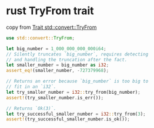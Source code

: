 # rust TryFrom trait

copy from [Trait std::convert::TryFrom](https://doc.rust-lang.org/stable/std/convert/trait.TryFrom.html)

``` rust
use std::convert::TryFrom;

let big_number = 1_000_000_000_000i64;
// Silently truncates `big_number`, requires detecting
// and handling the truncation after the fact.
let smaller_number = big_number as i32;
assert_eq!(smaller_number, -727379968);

// Returns an error because `big_number` is too big to
// fit in an `i32`.
let try_smaller_number = i32::try_from(big_number);
assert!(try_smaller_number.is_err());

// Returns `Ok(3)`.
let try_successful_smaller_number = i32::try_from(3);
assert!(try_successful_smaller_number.is_ok());
```
